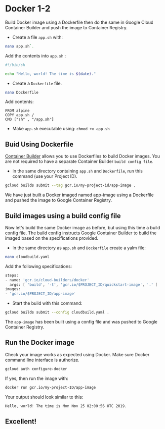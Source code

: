 # Docker 1-2

Build Docker image using a Dockerfile then do the same in Google Cloud Container Builder and push the image to Container Registry.

- Create a file `app.sh` with:

```.sh
nano app.sh`. 
```

Add the contents into `app.sh` :

```.sh
#!/bin/sh

echo "Hello, world! The time is $(date)."
```

- Create a `Dockerfile` file.

```.sh
nano Dockerfile
```

Add contents:
```
FROM alpine
COPY app.sh /
CMD ["sh" , "/app.sh"]
```

- Make `app.sh` executable using: `chmod +x app.sh`

## Buid Using Dockerfile

[Container Builder](https://cloud.google.com/cloud-build/docs/) allows you to use Dockerfiles to build Docker images. You are not required to have a separate Container Builder `build config file`.

- In the same directory containing `app.sh` and `Dockerfile`, run this command (use your Project ID).

```.sh
gcloud builds submit --tag gcr.io/my-project-id/app-image .
```

We have just built a Docker imaged named app-image using a Dockerfile and pushed the image to Google Container Registry.

## Build images using a build config file

Now let's build the same Docker image as before, but using this time a build config file. The build config instructs Google Container Builder to build the imaged based on the specifications provided.

- In the same directory as `app.sh` and `Dockerfile` create a yalm file:

```.sh
nano cloudbuild.yaml
```

Add the following specifications:

```.sh
steps:
- name: 'gcr.io/cloud-builders/docker'
  args: [ 'build', '-t', 'gcr.io/$PROJECT_ID/quickstart-image', '.' ]
images:
- 'gcr.io/$PROJECT_ID/app-image'
```

- Start the build with this command:

```.sh
gcloud builds submit --config cloudbuild.yaml .
```

The `app-image` has been built using a config file and was pushed to Google Container Registry.

## Run the Docker image

Check your image works as expected using Docker. Make sure Docker command line interface is authorize.

```.sh
gcloud auth configure-docker
```

If yes, then run the image with:

```.sh
docker run gcr.io/my-project-ID/app-image
```

Your output should look similar to this:

```.txt
Hello, world! The time is Mon Nov 25 02:00:56 UTC 2019.
```

## Excellent!
